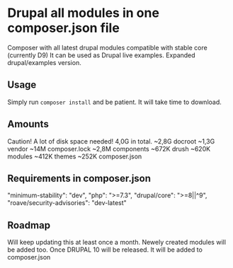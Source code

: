 # Drupal all modules in one composer.json file
Composer with all latest drupal modules compatible with stable core (currently D9)
It can be used as Drupal live examples. Expanded drupal/examples version.

## Usage
Simply run `composer install` and be patient. It will take time to download.

## Amounts
Caution! A lot of disk space needed! 4,0G in total.
~2,8G	docroot
~1,3G	vendor
~14M	  composer.lock
~2,8M	components
~672K	drush
~620K	modules
~412K	themes
~252K	composer.json

## Requirements in composer.json
"minimum-stability": "dev",
"php": ">=7.3",
"drupal/core": ">=8||^9",
"roave/security-advisories": "dev-latest"

## Roadmap
Will keep updating this at least once a month. Newely created modules will be added too.
Once DRUPAL 10 will be released. It will be added to composer.json
